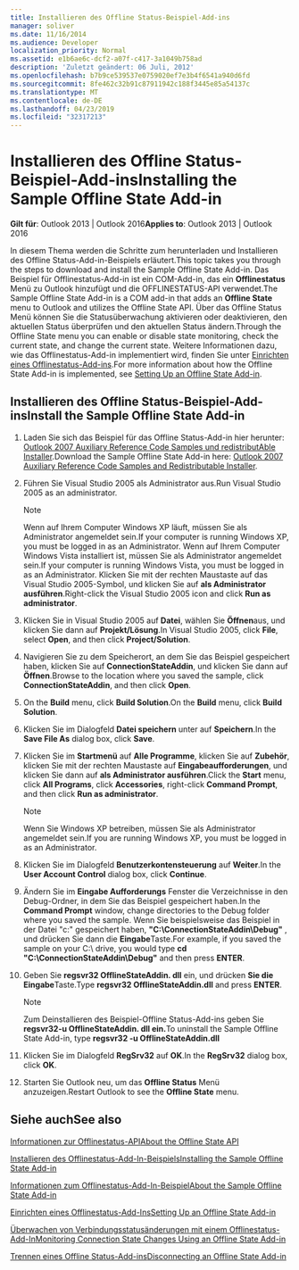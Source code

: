 ```yaml
---
title: Installieren des Offline Status-Beispiel-Add-ins
manager: soliver
ms.date: 11/16/2014
ms.audience: Developer
localization_priority: Normal
ms.assetid: e1b6ae6c-dcf2-a07f-c417-3a1049b758ad
description: 'Zuletzt geändert: 06 Juli, 2012'
ms.openlocfilehash: b7b9ce539537e0759020ef7e3b4f6541a940d6fd
ms.sourcegitcommit: 8fe462c32b91c87911942c188f3445e85a54137c
ms.translationtype: MT
ms.contentlocale: de-DE
ms.lasthandoff: 04/23/2019
ms.locfileid: "32317213"
---
```

# <a name="installing-the-sample-offline-state-add-in"></a><span data-ttu-id="8ab3e-103">Installieren des Offline Status-Beispiel-Add-ins</span><span class="sxs-lookup"><span data-stu-id="8ab3e-103">Installing the Sample Offline State Add-in</span></span>

  
  
<span data-ttu-id="8ab3e-104">**Gilt für**: Outlook 2013 | Outlook 2016</span><span class="sxs-lookup"><span data-stu-id="8ab3e-104">**Applies to**: Outlook 2013 | Outlook 2016</span></span> 
  
<span data-ttu-id="8ab3e-105">In diesem Thema werden die Schritte zum herunterladen und Installieren des Offline Status-Add-in-Beispiels erläutert.</span><span class="sxs-lookup"><span data-stu-id="8ab3e-105">This topic takes you through the steps to download and install the Sample Offline State Add-in.</span></span> <span data-ttu-id="8ab3e-106">Das Beispiel für Offlinestatus-Add-in ist ein COM-Add-in, das ein **Offlinestatus** Menü zu Outlook hinzufügt und die OFFLINESTATUS-API verwendet.</span><span class="sxs-lookup"><span data-stu-id="8ab3e-106">The Sample Offline State Add-in is a COM add-in that adds an **Offline State** menu to Outlook and utilizes the Offline State API.</span></span> <span data-ttu-id="8ab3e-107">Über das Offline Status Menü können Sie die Statusüberwachung aktivieren oder deaktivieren, den aktuellen Status überprüfen und den aktuellen Status ändern.</span><span class="sxs-lookup"><span data-stu-id="8ab3e-107">Through the Offline State menu you can enable or disable state monitoring, check the current state, and change the current state.</span></span> <span data-ttu-id="8ab3e-108">Weitere Informationen dazu, wie das Offlinestatus-Add-in implementiert wird, finden Sie unter [Einrichten eines Offlinestatus-Add-ins](setting-up-an-offline-state-add-in.md).</span><span class="sxs-lookup"><span data-stu-id="8ab3e-108">For more information about how the Offline State Add-in is implemented, see [Setting Up an Offline State Add-in](setting-up-an-offline-state-add-in.md).</span></span>
  
## <a name="install-the-sample-offline-state-add-in"></a><span data-ttu-id="8ab3e-109">Installieren des Offline Status-Beispiel-Add-ins</span><span class="sxs-lookup"><span data-stu-id="8ab3e-109">Install the Sample Offline State Add-in</span></span>

1. <span data-ttu-id="8ab3e-110">Laden Sie sich das Beispiel für das Offline Status-Add-in hier herunter: [Outlook 2007 Auxiliary Reference Code Samples und redistributAble Installer](https://www.microsoft.com/en-us/download/details.aspx?id=24102).</span><span class="sxs-lookup"><span data-stu-id="8ab3e-110">Download the Sample Offline State Add-in here: [Outlook 2007 Auxiliary Reference Code Samples and Redistributable Installer](https://www.microsoft.com/en-us/download/details.aspx?id=24102).</span></span>
    
2. <span data-ttu-id="8ab3e-111">Führen Sie Visual Studio 2005 als Administrator aus.</span><span class="sxs-lookup"><span data-stu-id="8ab3e-111">Run Visual Studio 2005 as an administrator.</span></span>
    
    > [!NOTE]
    > <span data-ttu-id="8ab3e-112">Wenn auf Ihrem Computer Windows XP läuft, müssen Sie als Administrator angemeldet sein.</span><span class="sxs-lookup"><span data-stu-id="8ab3e-112">If your computer is running Windows XP, you must be logged in as an Administrator.</span></span> <span data-ttu-id="8ab3e-113">Wenn auf Ihrem Computer Windows Vista installiert ist, müssen Sie als Administrator angemeldet sein.</span><span class="sxs-lookup"><span data-stu-id="8ab3e-113">If your computer is running Windows Vista, you must be logged in as an Administrator.</span></span> <span data-ttu-id="8ab3e-114">Klicken Sie mit der rechten Maustaste auf das Visual Studio 2005-Symbol, und klicken Sie auf **als Administrator ausführen**.</span><span class="sxs-lookup"><span data-stu-id="8ab3e-114">Right-click the Visual Studio 2005 icon and click **Run as administrator**.</span></span> 
  
3. <span data-ttu-id="8ab3e-115">Klicken Sie in Visual Studio 2005 auf **Datei**, wählen Sie **Öffnen**aus, und klicken Sie dann auf **Projekt/Lösung**.</span><span class="sxs-lookup"><span data-stu-id="8ab3e-115">In Visual Studio 2005, click **File**, select **Open**, and then click **Project/Solution**.</span></span>
    
4. <span data-ttu-id="8ab3e-116">Navigieren Sie zu dem Speicherort, an dem Sie das Beispiel gespeichert haben, klicken Sie auf **ConnectionStateAddin**, und klicken Sie dann auf **Öffnen**.</span><span class="sxs-lookup"><span data-stu-id="8ab3e-116">Browse to the location where you saved the sample, click **ConnectionStateAddin**, and then click **Open**.</span></span>
    
5. <span data-ttu-id="8ab3e-117">On the **Build** menu, click **Build Solution**.</span><span class="sxs-lookup"><span data-stu-id="8ab3e-117">On the **Build** menu, click **Build Solution**.</span></span>
    
6. <span data-ttu-id="8ab3e-118">Klicken Sie im Dialogfeld **Datei speichern** unter auf **Speichern**.</span><span class="sxs-lookup"><span data-stu-id="8ab3e-118">In the **Save File As** dialog box, click **Save**.</span></span>
    
7. <span data-ttu-id="8ab3e-119">Klicken Sie im **Startmenü** auf **Alle Programme**, klicken Sie auf **Zubehör**, klicken Sie mit der rechten Maustaste auf **Eingabeaufforderungen**, und klicken Sie dann auf **als Administrator ausführen**.</span><span class="sxs-lookup"><span data-stu-id="8ab3e-119">Click the **Start** menu, click **All Programs**, click **Accessories**, right-click **Command Prompt**, and then click **Run as administrator**.</span></span>
    
    > [!NOTE]
    > <span data-ttu-id="8ab3e-120">Wenn Sie Windows XP betreiben, müssen Sie als Administrator angemeldet sein.</span><span class="sxs-lookup"><span data-stu-id="8ab3e-120">If you are running Windows XP, you must be logged in as an Administrator.</span></span> 
  
8. <span data-ttu-id="8ab3e-121">Klicken Sie im Dialogfeld **Benutzerkontensteuerung** auf **Weiter**.</span><span class="sxs-lookup"><span data-stu-id="8ab3e-121">In the **User Account Control** dialog box, click **Continue**.</span></span>
    
9. <span data-ttu-id="8ab3e-122">Ändern Sie im **Eingabe Aufforderungs** Fenster die Verzeichnisse in den Debug-Ordner, in dem Sie das Beispiel gespeichert haben.</span><span class="sxs-lookup"><span data-stu-id="8ab3e-122">In the **Command Prompt** window, change directories to the Debug folder where you saved the sample.</span></span> <span data-ttu-id="8ab3e-123">Wenn Sie beispielsweise das Beispiel in der Datei "c:" gespeichert haben, **"C:\ConnectionStateAddin\Debug"** , und drücken Sie dann die **Eingabe**Taste.</span><span class="sxs-lookup"><span data-stu-id="8ab3e-123">For example, if you saved the sample on your C:\ drive, you would type **cd "C:\ConnectionStateAddin\Debug"** and then press **ENTER**.</span></span> 
    
10. <span data-ttu-id="8ab3e-124">Geben Sie **regsvr32 OfflineStateAddin. dll** ein, und drücken **Sie die Eingabe**Taste.</span><span class="sxs-lookup"><span data-stu-id="8ab3e-124">Type **regsvr32 OfflineStateAddin.dll** and press **ENTER**.</span></span> 
    
    > [!NOTE]
    > <span data-ttu-id="8ab3e-125">Zum Deinstallieren des Beispiel-Offline Status-Add-ins geben Sie **regsvr32-u OfflineStateAddin. dll ein.**</span><span class="sxs-lookup"><span data-stu-id="8ab3e-125">To uninstall the Sample Offline State Add-in, type **regsvr32 -u OfflineStateAddin.dll**</span></span>
  
11. <span data-ttu-id="8ab3e-126">Klicken Sie im Dialogfeld **RegSrv32** auf **OK**.</span><span class="sxs-lookup"><span data-stu-id="8ab3e-126">In the **RegSrv32** dialog box, click **OK**.</span></span>
    
12. <span data-ttu-id="8ab3e-127">Starten Sie Outlook neu, um das **Offline Status** Menü anzuzeigen.</span><span class="sxs-lookup"><span data-stu-id="8ab3e-127">Restart Outlook to see the **Offline State** menu.</span></span> 
    
## <a name="see-also"></a><span data-ttu-id="8ab3e-128">Siehe auch</span><span class="sxs-lookup"><span data-stu-id="8ab3e-128">See also</span></span>



[<span data-ttu-id="8ab3e-129">Informationen zur Offlinestatus-API</span><span class="sxs-lookup"><span data-stu-id="8ab3e-129">About the Offline State API</span></span>](about-the-offline-state-api.md)
  
[<span data-ttu-id="8ab3e-130">Installieren des Offlinestatus-Add-In-Beispiels</span><span class="sxs-lookup"><span data-stu-id="8ab3e-130">Installing the Sample Offline State Add-in</span></span>](installing-the-sample-offline-state-add-in.md)
  
[<span data-ttu-id="8ab3e-131">Informationen zum Offlinestatus-Add-In-Beispiel</span><span class="sxs-lookup"><span data-stu-id="8ab3e-131">About the Sample Offline State Add-in</span></span>](about-the-sample-offline-state-add-in.md)
  
[<span data-ttu-id="8ab3e-132">Einrichten eines Offlinestatus-Add-Ins</span><span class="sxs-lookup"><span data-stu-id="8ab3e-132">Setting Up an Offline State Add-in</span></span>](setting-up-an-offline-state-add-in.md)
  
[<span data-ttu-id="8ab3e-133">Überwachen von Verbindungsstatusänderungen mit einem Offlinestatus-Add-In</span><span class="sxs-lookup"><span data-stu-id="8ab3e-133">Monitoring Connection State Changes Using an Offline State Add-in</span></span>](monitoring-connection-state-changes-using-an-offline-state-add-in.md)
  
[<span data-ttu-id="8ab3e-134">Trennen eines Offline Status-Add-ins</span><span class="sxs-lookup"><span data-stu-id="8ab3e-134">Disconnecting an Offline State Add-in</span></span>](disconnecting-an-offline-state-add-in.md)

